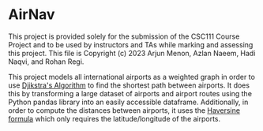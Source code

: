 # AirNav
This project is provided solely for the submission of the CSC111 Course Project and to be
used by instructors and TAs while marking and assessing this project. This file is Copyright (c) 2023 Arjun Menon, Azlan Naeem, Hadi Naqvi, and Rohan Regi.

This project models all international airports as a weighted graph in order to use [Djikstra's Algorithm](https://en.wikipedia.org/wiki/Dijkstra's_algorithm) to find the shortest path between airports. It does this by transforming a large dataset of airports and airport routes using the Python pandas library into an easily accessible dataframe. Additionally, in order to compute the distances between airports, it uses the [Haversine formula](https://en.wikipedia.org/wiki/Haversine_formula) which only requires the latitude/longitude of the airports.
